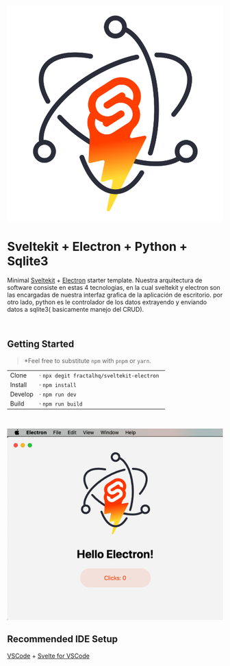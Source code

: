 <p align="center">
  <img src="static/sveltekit-electron.svg" />
</p>

# Sveltekit + Electron + Python + Sqlite3

Minimal [Sveltekit](https://github.com/sveltejs/kit#readme) + [Electron](https://www.electronjs.org/) starter template.
Nuestra arquitectura de software consiste en estas 4 tecnologias, en la cual sveltekit y electron son las encargadas de nuestra interfaz grafica de la aplicación de escritorio. por otro lado, python es le controlador de los datos extrayendo y enviando datos a sqlite3( basicamente manejo del CRUD). 

<br />

## Getting Started
> *Feel free to substitute `npm` with `pnpm` or `yarn`.

|         |                                             |
| ------- | ------------------------------------------- |
| Clone   | · `npx degit fractalhq/sveltekit-electron ` |
| Install | · `npm install`                             |
| Develop | · `npm run dev`                             |
| Build   | · `npm run build`                           |


<br />

<p align="center">
  <img src="screenshot.png" />
</p>

## Recommended IDE Setup

[VSCode](https://code.visualstudio.com/) + [Svelte for VSCode](https://marketplace.visualstudio.com/items?itemName=svelte.svelte-vscode)

